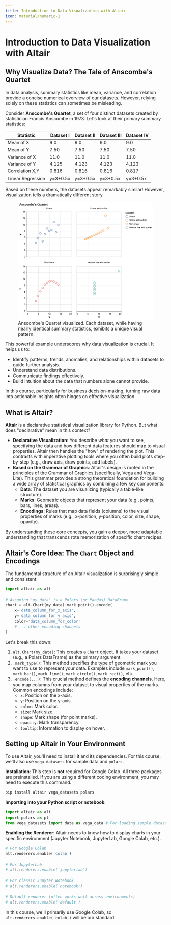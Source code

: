 ```yaml
---
title: Introduction to Data Visualization with Altair
icon: material/numeric-1
---
```


# Introduction to Data Visualization with Altair

## Why Visualize Data? The Tale of Anscombe's Quartet

In data analysis, summary statistics like mean, variance, and correlation provide a concise numerical overview of our datasets. However, relying solely on these statistics can sometimes be misleading.

Consider **Anscombe's Quartet**, a set of four distinct datasets created by statistician Francis Anscombe in 1973. Let's look at their primary summary statistics:

| Statistic         | Dataset I | Dataset II | Dataset III | Dataset IV |
|-------------------|-----------|------------|-------------|------------|
| Mean of X         | 9.0       | 9.0        | 9.0         | 9.0        |
| Mean of Y         | 7.50      | 7.50       | 7.50        | 7.50       |
| Variance of X     | 11.0      | 11.0       | 11.0        | 11.0       |
| Variance of Y     | 4.125     | 4.123      | 4.123       | 4.123      |
| Correlation X,Y   | 0.816     | 0.816      | 0.816       | 0.817      |
| Linear Regression | y=3+0.5x  | y=3+0.5x   | y=3+0.5x    | y=3+0.5x   |

Based on these numbers, the datasets appear remarkably similar! However, visualization tells a dramatically different story.

<figure>
    <img src="/assets/images/viz_anscombe.png" alt="Anscombe's Quartet">
    <figcaption>Anscombe's Quartet visualized. Each dataset, while having nearly identical summary statistics, exhibits a unique visual pattern.</figcaption>
</figure>


This powerful example underscores why data visualization is crucial. It helps us to:
* Identify patterns, trends, anomalies, and relationships within datasets to guide further analysis.
* Understand data distributions.
* Communicate findings effectively.
* Build intuition about the data that numbers alone cannot provide.

In this course, particularly for business decision-making, turning raw data into actionable insights often hinges on effective visualization.

## What is Altair?

**Altair** is a declarative statistical visualization library for Python. But what does "declarative" mean in this context?

* **Declarative Visualization**: You describe *what* you want to see, specifying the data and how different data features should map to visual properties. Altair then handles the "how" of rendering the plot. This contrasts with imperative plotting tools where you often build plots step-by-step (e.g., draw axis, draw points, add labels).
* **Based on the Grammar of Graphics**: Altair's design is rooted in the principles of the Grammar of Graphics (specifically, Vega and Vega-Lite). This grammar provides a strong theoretical foundation for building a wide array of statistical graphics by combining a few key components:
    * **Data**: The dataset you are visualizing (typically a table-like structure).
    * **Marks**: Geometric objects that represent your data (e.g., points, bars, lines, areas).
    * **Encodings**: Rules that map data fields (columns) to the visual properties of marks (e.g., x-position, y-position, color, size, shape, opacity).

By understanding these core concepts, you gain a deeper, more adaptable understanding that transcends rote memorization of specific chart recipes.

## Altair's Core Idea: The `Chart` Object and Encodings

The fundamental structure of an Altair visualization is surprisingly simple and consistent:

```python
import altair as alt

# Assuming 'my_data' is a Polars (or Pandas) DataFrame
chart = alt.Chart(my_data).mark_point().encode(
    x='data_column_for_x_axis',
    y='data_column_for_y_axis',
    color='data_column_for_color'
    # ... other encoding channels
)
```

Let's break this down:

1.  `alt.Chart(my_data)`: This creates a `Chart` object. It takes your dataset (e.g., a Polars DataFrame) as the primary argument.
2.  `.mark_type()`: This method specifies the type of geometric mark you want to use to represent your data. Examples include `mark_point()`, `mark_bar()`, `mark_line()`, `mark_circle()`, `mark_rect()`, etc.
3.  `.encode(...)`: This crucial method defines the **encoding channels**. Here, you map columns from your dataset to visual properties of the marks. Common encodings include:
    * `x`: Position on the x-axis.
    * `y`: Position on the y-axis.
    * `color`: Mark color.
    * `size`: Mark size.
    * `shape`: Mark shape (for point marks).
    * `opacity`: Mark transparency.
    * `tooltip`: Information to display on hover.

## Setting up Altair in Your Environment

To use Altair, you'll need to install it and its dependencies. For this course, we'll also use `vega_datasets` for sample data and `polars`.

**Installation**: This step is **not** required for Google Colab. All three packages are preinstalled. If you are using a different coding environment, you may need to execute this command.
```bash
pip install altair vega_datasets polars
```

**Importing into your Python script or notebook**:
```python
import altair as alt
import polars as pl
from vega_datasets import data as vega_data # For loading sample datasets
```

**Enabling the Renderer**:
Altair needs to know how to display charts in your specific environment (Jupyter Notebook, JupyterLab, Google Colab, etc.).
```python
# For Google Colab
alt.renderers.enable('colab')

# For JupyterLab
# alt.renderers.enable('jupyterlab')

# For classic Jupyter Notebook
# alt.renderers.enable('notebook')

# Default renderer (often works well across environments)
# alt.renderers.enable('default')
```
In this course, we'll primarily use Google Colab, so `alt.renderers.enable('colab')` will be our standard.
